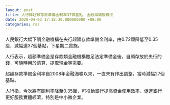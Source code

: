 ```yaml
---
layout: post
title: 人行降超額存款準備金利率37個基點　金融海嘯後首次
date: 2020-04-03 17:18:39.000000000 +08:00
categories: rss
---
```


人民銀行大幅下調金融機構在央行超額存款準備金利率，由0.72厘降低至0.35厘，減幅達37個基點，下星期二實施。

人行表示，超額準備金是存款類金融機構繳足法定準備金後，自願存放於央行的錢，可隨時用於清算、提取現金等需要。

超額存款準備金利率自2008年金融海嘯以來，一直未有作出調整，當時減幅27個基點。

人行指，今次將有關利率降至0.35厘，可推動銀行提高資金使用效率，促進銀行更好服務實體經濟，特別是中小微企業。
